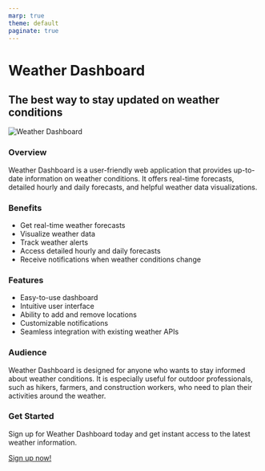 ```yaml
---
marp: true
theme: default
paginate: true
---
```

# Weather Dashboard 
## The best way to stay updated on weather conditions

![Weather Dashboard](https://images.unsplash.com/photo-1520402700333-f3e1f3c3d3b3?ixlib=rb-1.2.1&ixid=eyJhcHBfaWQiOjEyMDd9&auto=format&fit=crop&w=1650&q=80)

### Overview 
Weather Dashboard is a user-friendly web application that provides up-to-date information on weather conditions. It offers real-time forecasts, detailed hourly and daily forecasts, and helpful weather data visualizations.

### Benefits 
- Get real-time weather forecasts 
- Visualize weather data 
- Track weather alerts 
- Access detailed hourly and daily forecasts 
- Receive notifications when weather conditions change 

### Features
- Easy-to-use dashboard 
- Intuitive user interface 
- Ability to add and remove locations 
- Customizable notifications 
- Seamless integration with existing weather APIs 

### Audience 
Weather Dashboard is designed for anyone who wants to stay informed about weather conditions. It is especially useful for outdoor professionals, such as hikers, farmers, and construction workers, who need to plan their activities around the weather. 

### Get Started 
Sign up for Weather Dashboard today and get instant access to the latest weather information. 

[Sign up now!](www.weatherdashboard.com)
  